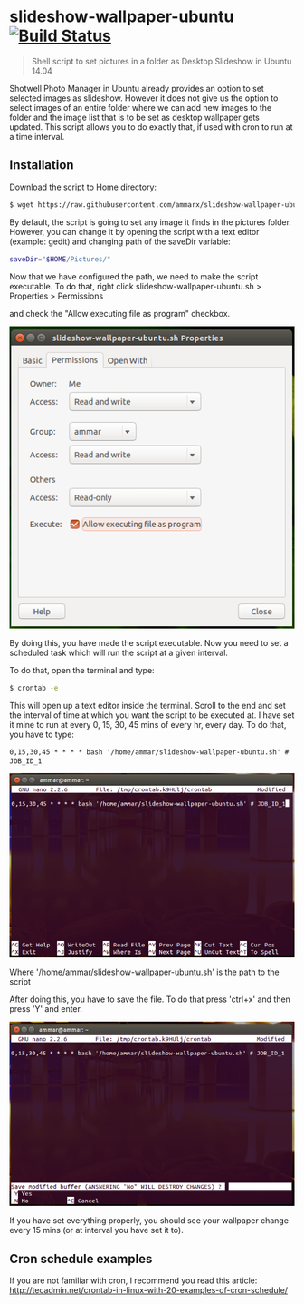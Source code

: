 # slideshow-wallpaper-ubuntu [![Build Status](https://travis-ci.org/ammarx/slideshow-wallpaper-ubuntu.svg?branch=master)](https://travis-ci.org/ammarx/slideshow-wallpaper-ubuntu)

> Shell script to set pictures in a folder as Desktop Slideshow in Ubuntu 14.04

Shotwell Photo Manager in Ubuntu already provides an option to set selected images as slideshow. However it does not give us the option to select images of an entire folder where we can add new images to the folder and the image list that is to be set as desktop wallpaper gets updated. This script allows you to do exactly that, if used with cron to run at a time interval.

## Installation

Download the script to Home directory:

```bash
$ wget https://raw.githubusercontent.com/ammarx/slideshow-wallpaper-ubuntu/master/src/slideshow-wallpaper-ubuntu.sh
```

By default, the script is going to set any image it finds in the pictures folder. However, you can change it by opening the script with a text editor (example: gedit) and changing path of the saveDir variable:

```bash
saveDir="$HOME/Pictures/"
```

Now that we have configured the path, we need to make the script executable. To do that, right click slideshow-wallpaper-ubuntu.sh > Properties > Permissions

and check the "Allow executing file as program" checkbox.

![](https://raw.githubusercontent.com/ammarx/slideshow-wallpaper-ubuntu/master/exec.png)

By doing this, you have made the script executable. Now you need to set a scheduled task which will run the script at a given interval.

To do that, open the terminal and type:

```bash
$ crontab -e
```

This will open up a text editor inside the terminal. Scroll to the end and set the interval of time at which you want the script to be executed at. I have set it mine to run at every 0, 15, 30, 45 mins of every hr, every day. To do that, you have to type:

```
0,15,30,45 * * * * bash '/home/ammar/slideshow-wallpaper-ubuntu.sh' # JOB_ID_1
```

![](https://raw.githubusercontent.com/ammarx/slideshow-wallpaper-ubuntu/master/cron1.png)

Where '/home/ammar/slideshow-wallpaper-ubuntu.sh' is the path to the script

After doing this, you have to save the file. To do that press 'ctrl+x' and then press 'Y' and enter.

![](https://raw.githubusercontent.com/ammarx/slideshow-wallpaper-ubuntu/master/cron2.png)

If you have set everything properly, you should see your wallpaper change every 15 mins (or at interval you have set it to).

## Cron schedule examples

If you are not familiar with cron, I recommend you read this article:
http://tecadmin.net/crontab-in-linux-with-20-examples-of-cron-schedule/
